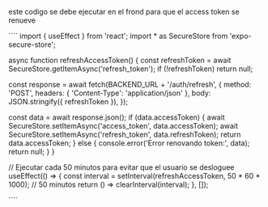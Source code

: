 
este codigo se debe ejecutar en el frond para que el access token se renueve

´´´´
    import { useEffect } from 'react';
import * as SecureStore from 'expo-secure-store';

async function refreshAccessToken() {
  const refreshToken = await SecureStore.getItemAsync('refresh_token');
  if (!refreshToken) return null;

  const response = await fetch(BACKEND_URL + '/auth/refresh', {
    method: 'POST',
    headers: { 'Content-Type': 'application/json' },
    body: JSON.stringify({ refreshToken }),
  });

  const data = await response.json();
  if (data.accessToken) {
    await SecureStore.setItemAsync('access_token', data.accessToken);
    await SecureStore.setItemAsync('refresh_token', data.refreshToken);
    return data.accessToken;
  } else {
    console.error('Error renovando token:', data);
    return null;
  }
}

// Ejecutar cada 50 minutos para evitar que el usuario se desloguee
useEffect(() => {
  const interval = setInterval(refreshAccessToken, 50 * 60 * 1000); // 50 minutos
  return () => clearInterval(interval);
}, []);


´´´´